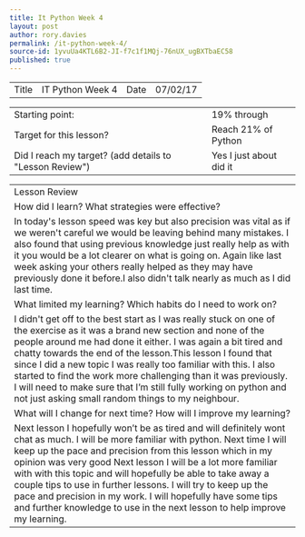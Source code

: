 ```yaml
---
title: It Python Week 4
layout: post
author: rory.davies
permalink: /it-python-week-4/
source-id: 1yvuUa4KTL6B2-JI-f7c1f1MQj-76nUX_ugBXTbaEC58
published: true
---
```

<table>
  <tr>
    <td>Title</td>
    <td>IT Python Week 4</td>
    <td>Date</td>
    <td>07/02/17</td>
  </tr>
</table>


<table>
  <tr>
    <td>Starting point:</td>
    <td>19% through</td>
  </tr>
  <tr>
    <td>Target for this lesson?</td>
    <td>Reach 21% of Python</td>
  </tr>
  <tr>
    <td>Did I reach my target? 
(add details to "Lesson Review")</td>
    <td> Yes I just about did it</td>
  </tr>
</table>


<table>
  <tr>
    <td>Lesson Review</td>
  </tr>
  <tr>
    <td>How did I learn? What strategies were effective? </td>
  </tr>
  <tr>
    <td>In today's lesson speed was key but also precision was vital as if we weren't careful we would be leaving behind many mistakes. I also found that using previous knowledge just really help as with it you would be a lot clearer on what is going on. Again like last week asking your others really helped as they may have previously done it before.I also didn't talk nearly as much as I did last time.</td>
  </tr>
  <tr>
    <td>What limited my learning? Which habits do I need to work on? </td>
  </tr>
  <tr>
    <td>I didn't get off to the best start as I was really stuck on one of the exercise as it was a brand new section and none of the people around me had done it either. I was again a bit tired and chatty towards the end of the lesson.This lesson I found that since I did a new topic I was really too familiar with this. I also started to find the work more challenging than it was previously. I will need to make sure that I’m still fully working on python and not just asking small random things to my neighbour.</td>
  </tr>
  <tr>
    <td>What will I change for next time? How will I improve my learning?</td>
  </tr>
  <tr>
    <td>Next lesson I hopefully won’t be as tired and will definitely wont chat as much. I will be more familiar with python. Next time I will keep up the pace and precision from this lesson which in my opinion was very good Next lesson I will be a lot more familiar with with this topic and will hopefully be able to take away a couple tips to use in further lessons. I will try to keep up the pace and precision in my work. I will hopefully have some tips and further knowledge to use in the next lesson to help improve my learning.</td>
  </tr>
</table>


